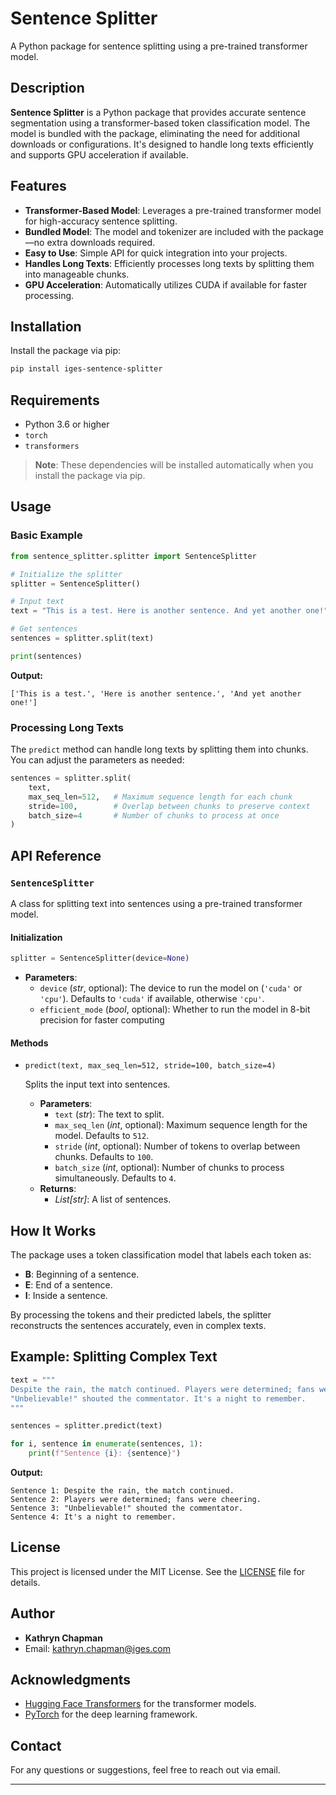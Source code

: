 # Sentence Splitter

A Python package for sentence splitting using a pre-trained transformer model.

## Description

**Sentence Splitter** is a Python package that provides accurate sentence segmentation using a transformer-based token classification model. The model is bundled with the package, eliminating the need for additional downloads or configurations. It's designed to handle long texts efficiently and supports GPU acceleration if available.

## Features

- **Transformer-Based Model**: Leverages a pre-trained transformer model for high-accuracy sentence splitting.
- **Bundled Model**: The model and tokenizer are included with the package—no extra downloads required.
- **Easy to Use**: Simple API for quick integration into your projects.
- **Handles Long Texts**: Efficiently processes long texts by splitting them into manageable chunks.
- **GPU Acceleration**: Automatically utilizes CUDA if available for faster processing.

## Installation

Install the package via pip:

```bash
pip install iges-sentence-splitter
```

## Requirements

- Python 3.6 or higher
- `torch`
- `transformers`

> **Note**: These dependencies will be installed automatically when you install the package via pip.

## Usage

### Basic Example

```python
from sentence_splitter.splitter import SentenceSplitter

# Initialize the splitter
splitter = SentenceSplitter()

# Input text
text = "This is a test. Here is another sentence. And yet another one!"

# Get sentences
sentences = splitter.split(text)

print(sentences)
```

**Output:**

```
['This is a test.', 'Here is another sentence.', 'And yet another one!']
```

### Processing Long Texts

The `predict` method can handle long texts by splitting them into chunks. You can adjust the parameters as needed:

```python
sentences = splitter.split(
    text,
    max_seq_len=512,   # Maximum sequence length for each chunk
    stride=100,        # Overlap between chunks to preserve context
    batch_size=4       # Number of chunks to process at once
)
```

## API Reference

### `SentenceSplitter`

A class for splitting text into sentences using a pre-trained transformer model.

#### Initialization

```python
splitter = SentenceSplitter(device=None)
```

- **Parameters**:
  - `device` (_str_, optional): The device to run the model on (`'cuda'` or `'cpu'`). Defaults to `'cuda'` if available, otherwise `'cpu'`.
  - `efficient_mode` (_bool_, optional): Whether to run the model in 8-bit precision for faster computing
#### Methods

- `predict(text, max_seq_len=512, stride=100, batch_size=4)`

  Splits the input text into sentences.

  - **Parameters**:
    - `text` (_str_): The text to split.
    - `max_seq_len` (_int_, optional): Maximum sequence length for the model. Defaults to `512`.
    - `stride` (_int_, optional): Number of tokens to overlap between chunks. Defaults to `100`.
    - `batch_size` (_int_, optional): Number of chunks to process simultaneously. Defaults to `4`.
  - **Returns**:
    - _List[str]_: A list of sentences.

## How It Works

The package uses a token classification model that labels each token as:

- **B**: Beginning of a sentence.
- **E**: End of a sentence.
- **I**: Inside a sentence.

By processing the tokens and their predicted labels, the splitter reconstructs the sentences accurately, even in complex texts.

## Example: Splitting Complex Text

```python
text = """
Despite the rain, the match continued. Players were determined; fans were cheering. 
"Unbelievable!" shouted the commentator. It's a night to remember.
"""

sentences = splitter.predict(text)

for i, sentence in enumerate(sentences, 1):
    print(f"Sentence {i}: {sentence}")
```

**Output:**

```
Sentence 1: Despite the rain, the match continued.
Sentence 2: Players were determined; fans were cheering.
Sentence 3: "Unbelievable!" shouted the commentator.
Sentence 4: It's a night to remember.
```

## License

This project is licensed under the MIT License. See the [LICENSE](LICENSE) file for details.

## Author

- **Kathryn Chapman**
- Email: kathryn.chapman@iges.com


## Acknowledgments

- [Hugging Face Transformers](https://github.com/huggingface/transformers) for the transformer models.
- [PyTorch](https://pytorch.org/) for the deep learning framework.

## Contact

For any questions or suggestions, feel free to reach out via email.

---